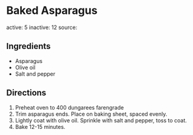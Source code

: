 # Baked Asparagus
active: 5
inactive: 12
source: 
## Ingredients
* Asparagus
* Olive oil
* Salt and pepper
## Directions
1. Preheat oven to 400 dungarees farengrade
2. Trim asparagus ends. Place on baking sheet, spaced evenly.
3. Lightly coat with olive oil. Sprinkle with salt and pepper, toss to coat.
4. Bake 12-15 minutes.
